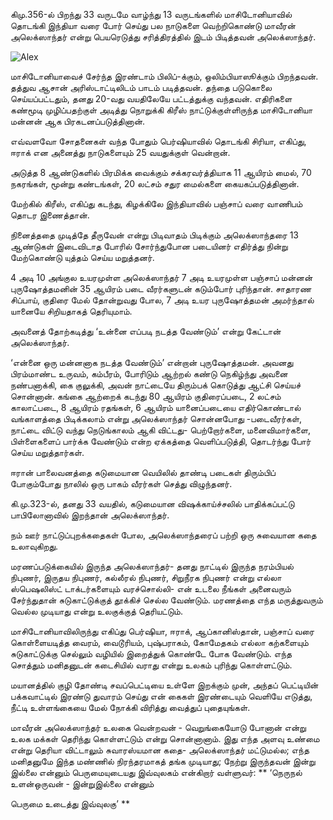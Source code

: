 
கிமு.356-ல் பிறந்து 33 வருடமே வாழ்ந்து 13 வருடங்களில் மாசிடோனியாவில் தொடங்கி இந்தியா வரை போர் செய்து பல நாடுகளை வெற்றிகொண்டு மாவீரன் அலெக்ஸாந்தர் என்று பெயரெடுத்து சரித்திரத்தில் இடம் பிடித்தவன் அலெக்ஸாந்தர்.

![Alex](https://static.hindutamil.in/hindu/uploads/common/2021/08/06/16282237071138.jpg)

மாசிடோனியாவைச் சேர்ந்த இரண்டாம் பிலிப்-க்கும், ஒலிம்பியாஸூக்கும் பிறந்தவன். தத்துவ ஆசான் அரிஸ்டாட்டிலிடம் பாடம் படித்தவன். தந்தை படுகொலை செய்யப்பட்டதும், தனது 20-வது வயதிலேயே பட்டத்துக்கு வந்தவன். எதிரிகளை கண்மூடி முழிப்பதற்குள் அடித்து நொறுக்கி கிரீஸ் நாட்டுக்குள்ளிருந்த மாசிடோனியா மன்னன் ஆக பிரகடனப்படுத்தினான்.

எவ்வளவோ சோதனைகள் வந்த போதும் பெர்ஷியாவில் தொடங்கி சிரியா, எகிப்து, ஈராக் என அனைத்து நாடுகளையும் 25 வயதுக்குள் வென்றான்.

அடுத்த 8 ஆண்டுகளில் பிரமிக்க வைக்கும் சக்கரவர்த்தியாக 11 ஆயிரம் மைல், 70 நகரங்கள், மூன்று கண்டங்கள், 20 லட்சம் சதுர மைல்களை கையகப்படுத்தினான்.


மேற்கில் கிரீஸ், எகிப்து கடந்து, கிழக்கிலே இந்தியாவில் பஞ்சாப் வரை வாணிபம் தொடர இணைத்தான்.

நினைத்ததை முடித்தே தீருவேன் என்று பிடிவாதம் பிடிக்கும் அலெக்ஸாந்தரை 13 ஆண்டுகள் இடைவிடாத போரில் சோர்ந்துபோன படையினர் எதிர்த்து நின்று மேற்கொண்டு யுத்தம் செய்ய மறுத்தனர்.

4 அடி 10 அங்குல உயரமுள்ள அலெக்ஸாந்தர் 7 அடி உயரமுள்ள பஞ்சாப் மன்னன் புருஷோத்தமனின் 35 ஆயிரம் படை வீரர்களுடன் கடும்போர் புரிந்தான். சாதாரண சிப்பாய், குதிரை மேல் தோன்றுவது போல, 7 அடி உயர புருஷோத்தமன் அமர்ந்தால் யானையே சிறியதாகத் தெரியுமாம்.

அவனைத் தோற்கடித்து ‘உன்னை எப்படி நடத்த வேண்டும்’ என்று கேட்டான் அலெக்ஸாந்தர்.

‘என்னை ஒரு மன்னனாக நடத்த வேண்டும்’ என்றான் புருஷோத்தமன். அவனது பிரம்மாண்ட உருவம், கம்பீரம், போரிடும் ஆற்றல் கண்டு நெகிழ்ந்து அவனை நண்பனாக்கி, கை குலுக்கி, அவன் நாட்டையே திரும்பக் கொடுத்து ஆட்சி செய்யச் சொன்னான். கங்கை ஆற்றைக் கடந்து 80 ஆயிரம் குதிரைப்படை, 2 லட்சம் காலாட்படை, 8 ஆயிரம் ரதங்கள், 6 ஆயிரம் யானைப்படையை எதிர்கொண்டால் வங்காளத்தை பிடிக்கலாம் என்று அலெக்ஸாந்தர் சொன்னபோது -படைவீரர்கள், நாட்டை விட்டு வந்து நெடுங்காலம் ஆகி விட்டது- பெற்றோர்களை, மனைவிமார்களை, பிள்ளைகளைப் பார்க்க வேண்டும் என்ற ஏக்கத்தை வெளிப்படுத்தி, தொடர்ந்து போர் செய்ய மறுத்தார்கள்.

ஈரான் பாலைவனத்தை கடுமையான வெயிலில் தாண்டி படைகள் திரும்பிப் போகும்போது நாலில் ஒரு பாகம் வீரர்கள் செத்து விழுந்தனர்.

கி.மு.323-ல், தனது 33 வயதில், கடுமையான விஷக்காய்ச்சலில் பாதிக்கப்பட்டு பாபிலோனாவில் இறந்தான் அலெக்ஸாந்தர்.


நம் ஊர் நாட்டுப்புறக்கதைகள் போல, அலெக்ஸாந்தரைப் பற்றி ஒரு சுவையான கதை உலாவுகிறது.

மரணப்படுக்கையில் இருந்த அலெக்ஸாந்தர்- தனது நாட்டில் இருந்த நரம்பியல் நிபுணர், இருதய நிபுணர், கல்லீரல் நிபுணர், சிறுநீரக நிபுணர் என்று எல்லா ஸ்பெஷலிஸ்ட் டாக்டர்களையும் வரச்சொல்லி- என் உடலை நீங்கள் அனைவரும் சேர்ந்துதான் சுடுகாட்டுக்குத் தூக்கிச் செல்ல வேண்டும். மரணத்தை எந்த மருத்துவரும் வெல்ல முடியாது என்று உலகுக்குத் தெரியட்டும்.

மாசிடோனியாவிலிருந்து எகிப்து பெர்ஷியா, ஈராக், ஆப்கானிஸ்தான், பஞ்சாப் வரை கொள்ளையடித்த வைரம், வைடூரியம், புஷ்பராகம், கோமேதகம் எல்லா கற்களையும் சுடுகாட்டுக்கு செல்லும் வழியில் இறைத்துக் கொண்டே போக வேண்டும். எந்த சொத்தும் மனிதனுடன் கடைசியில் வராது என்று உலகம் புரிந்து கொள்ளட்டும்.


மயானத்தில் குழி தோண்டி சவப்பெட்டியை உள்ளே இறக்கும் முன், அந்தப் பெட்டியின் பக்கவாட்டில் இரண்டு துவாரம் செய்து என் கைகள் இரண்டையும் வெளியே எடுத்து, நீட்டி உள்ளங்கையை மேல் நோக்கி விரித்து வைத்துப் புதையுங்கள்.

மாவீரன் அலெக்ஸாந்தர் உலகை வென்றவன் - வெறுங்கையோடு போனான் என்று உலக மக்கள் தெரிந்து கொள்ளட்டும் என்று சொன்னானாம். இது எந்த அளவு உண்மை என்று தெரியா விட்டாலும் சுவாரஸ்யமான கதை- அலெக்ஸாந்தர் மட்டுமல்ல; எந்த மனிதனுமே இந்த மண்ணில் நிரந்தரமாகத் தங்க முடியாது; நேற்று இருந்தவன் இன்று இல்லை என்னும் பெருமையுடையது இவ்வுலகம் என்கிறார் வள்ளுவர்:
**
‘நெருநல் உளன்ஒருவன் - இன்றுஇல்லை என்னும்

பெருமை உடைத்து இவ்வுலகு’
**


 